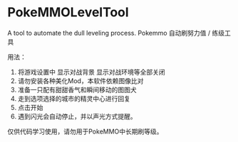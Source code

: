 # PokeMMOLevelTool
A tool to automate the dull leveling process.
Pokemmo 自动刷努力值 / 练级工具

用法：
1. 将游戏设置中 显示对战背景 显示对战环境等全部关闭
2. 请勿安装各种美化Mod，本软件依赖图像比对
3. 准备一只配有甜甜香气和瞬间移动的图图犬
4. 走到选项选择的城市的精灵中心进行回复
5. 点击开始
6. 遇到闪光会自动停止，并以声光方式提醒。

仅供代码学习使用，请勿用于PokeMMO中长期刷等级。
